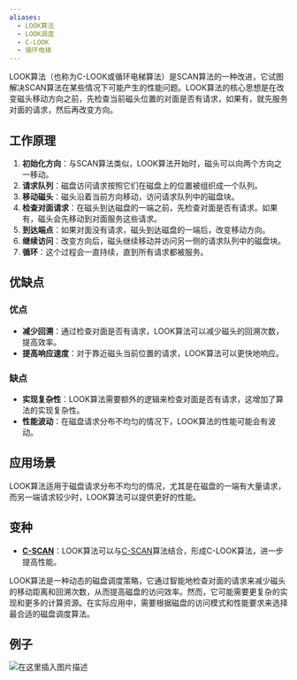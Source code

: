 ```yaml
---
aliases:
  - LOOK算法
  - LOOK调度
  - C-LOOK
  - 循环电梯
---
```



LOOK算法（也称为C-LOOK或循环电梯算法）是SCAN算法的一种改进，它试图解决SCAN算法在某些情况下可能产生的性能问题。LOOK算法的核心思想是在改变磁头移动方向之前，先检查当前磁头位置的对面是否有请求，如果有，就先服务对面的请求，然后再改变方向。

## 工作原理

1. **初始化方向**：与SCAN算法类似，LOOK算法开始时，磁头可以向两个方向之一移动。
2. **请求队列**：磁盘访问请求按照它们在磁盘上的位置被组织成一个队列。
3. **移动磁头**：磁头沿着当前方向移动，访问请求队列中的磁盘块。
4. **检查对面请求**：在磁头到达磁盘的一端之前，先检查对面是否有请求。如果有，磁头会先移动到对面服务这些请求。
5. **到达端点**：如果对面没有请求，磁头到达磁盘的一端后，改变移动方向。
6. **继续访问**：改变方向后，磁头继续移动并访问另一侧的请求队列中的磁盘块。
7. **循环**：这个过程会一直持续，直到所有请求都被服务。

## 优缺点

### 优点

- **减少回溯**：通过检查对面是否有请求，LOOK算法可以减少磁头的回溯次数，提高效率。
- **提高响应速度**：对于靠近磁头当前位置的请求，LOOK算法可以更快地响应。

### 缺点

- **实现复杂性**：LOOK算法需要额外的逻辑来检查对面是否有请求，这增加了算法的实现复杂性。
- **性能波动**：在磁盘请求分布不均匀的情况下，LOOK算法的性能可能会有波动。

## 应用场景

LOOK算法适用于磁盘请求分布不均匀的情况，尤其是在磁盘的一端有大量请求，而另一端请求较少时，LOOK算法可以提供更好的性能。

## 变种

- **[C-SCAN](C-SCAN.md)**：LOOK算法可以与[C-SCAN](C-SCAN.md)算法结合，形成C-LOOK算法，进一步提高性能。

LOOK算法是一种动态的磁盘调度策略，它通过智能地检查对面的请求来减少磁头的移动距离和回溯次数，从而提高磁盘的访问效率。然而，它可能需要更复杂的实现和更多的计算资源。在实际应用中，需要根据磁盘的访问模式和性能要求来选择最合适的磁盘调度算法。



## 例子



![在这里插入图片描述](https://pic-1257412153.cos.ap-nanjing.myqcloud.com/images/2024/07/06/20200408181748251-76aec5.png)